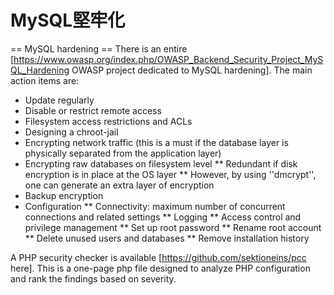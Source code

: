# MySQL堅牢化
== MySQL hardening ==
There is an entire [https://www.owasp.org/index.php/OWASP_Backend_Security_Project_MySQL_Hardening OWASP project dedicated to MySQL hardening]. The main action items are:

* Update regularly
* Disable or restrict remote access
* Filesystem access restrictions and ACLs
* Designing a chroot-jail
* Encrypting network traffic (this is a must if the database layer is physically separated from the application layer)
* Encrypting raw databases on filesystem level
** Redundant if disk encryption is in place at the OS layer
** However, by using ''dmcrypt'', one can generate an extra layer of encryption
* Backup encryption
* Configuration
** Connectivity: maximum number of concurrent connections and related settings
** Logging
** Access control and privilege management
** Set up root password
** Rename root account
** Delete unused users and databases
** Remove installation history

A PHP security checker is available [https://github.com/sektioneins/pcc here]. This is a one-page php file designed to analyze PHP configuration and rank the findings based on severity.
